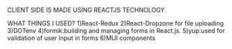 CLIENT SIDE IS MADE USING REACTJS TECHNOLOGY

WHAT THINGS I USED?
1)React-Redux
2)React-Dropzone for file uploading
3)DOTenv
4)formik:building and managing forms in React.js.
5)yup:used for validation of user input in forms
6)MUI components 
